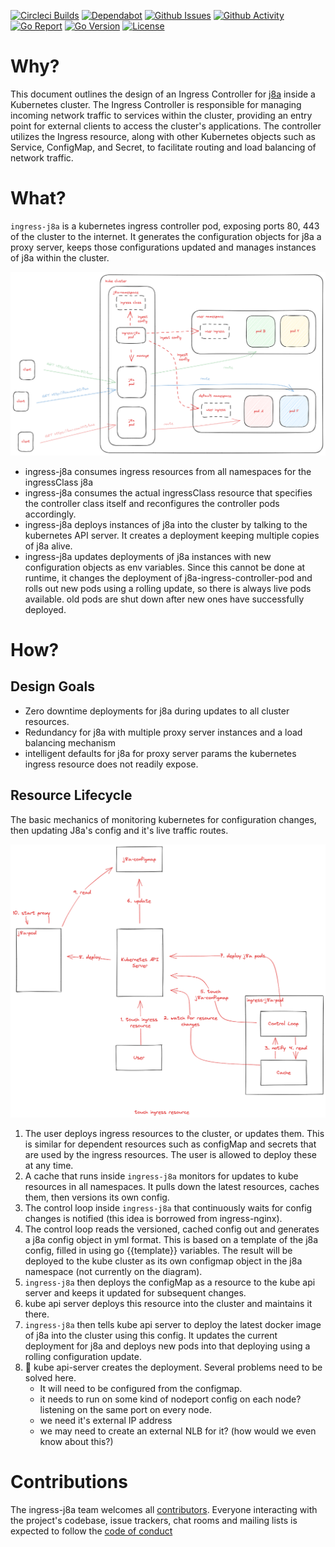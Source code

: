 [![Circleci Builds](https://circleci.com/gh/simonmittag/ingress-j8a.svg?style=shield)](https://circleci.com/gh/simonmittag/ingress-j8a)
[![Dependabot](https://badgen.net/badge/Dependabot/enabled/green?icon=dependabot)](https://github.com/simonmittag/ingress-j8a/pulls?q=is%3Aopen+is%3Apr)
[![Github Issues](https://img.shields.io/github/issues/simonmittag/ingress-j8a)](https://github.com/simonmittag/ingress-j8a/issues)
[![Github Activity](https://img.shields.io/github/commit-activity/m/simonmittag/ingress-j8a)](https://img.shields.io/github/commit-activity/m/simonmittag/ingress-j8a)  
[![Go Report](https://goreportcard.com/badge/github.com/simonmittag/ingress-j8a)](https://goreportcard.com/report/github.com/simonmittag/ingress-j8a)
[![Go Version](https://img.shields.io/github/go-mod/go-version/simonmittag/ingress-j8a)](https://img.shields.io/github/go-mod/go-version/simonmittag/ingress-j8a)
[![License](https://img.shields.io/badge/License-Apache%202.0-blue.svg)](https://opensource.org/licenses/Apache-2.0)

# Why?
This document outlines the design of an Ingress Controller for [j8a](https://github.com/simonmittag/j8a) inside a 
Kubernetes cluster. The Ingress Controller is responsible for managing incoming network traffic to services within the 
cluster, providing an entry point for external clients to access the cluster's applications. The controller utilizes the 
Ingress resource, along with other Kubernetes objects such as Service, ConfigMap, and Secret, to facilitate routing 
and load balancing of network traffic.

# What?
`ingress-j8a` is a kubernetes ingress controller pod, exposing ports 80, 443 of the cluster to the internet. It generates the configuration
objects for j8a a proxy server, keeps those configurations updated and manages instances of j8a within the cluster. 

![](art/ingress-j8a.png)
* ingress-j8a consumes ingress resources from all namespaces for the ingressClass j8a
* ingress-j8a consumes the actual ingressClass resource that specifies the controller class itself and reconfigures the controller pods accordingly.
* ingress-j8a deploys instances of j8a into the cluster by talking to the kubernetes API server. It creates a deployment keeping multiple copies of j8a alive.
* ingress-j8a updates deployments of j8a instances with new configuration objects as env variables. Since this cannot be done at runtime, it changes the deployment of j8a-ingress-controller-pod and rolls out new pods using a rolling update, so there is always live pods available. old pods are shut down after new ones have successfully deployed.

# How?
## Design Goals
* Zero downtime deployments for j8a during updates to all cluster resources.
* Redundancy for j8a with multiple proxy server instances and a load balancing mechanism
* intelligent defaults for j8a for proxy server params the kubernetes ingress resource does not readily expose.

## Resource Lifecycle
The basic mechanics of monitoring kubernetes for configuration changes,
then updating J8a's config and it's live traffic routes.

![](art/ingress-j8a-mechanics.png)
1. The user deploys ingress resources to the cluster, or updates them. This is similar for dependent resources such as configMap and secrets that are used by the ingress resources. The user is allowed to deploy these at any time.
2. A cache that runs inside `ingress-j8a` monitors for updates to kube resources in all namespaces. It pulls down the latest resources, caches them, then versions its own config.
3. The control loop inside `ingress-j8a` that continuously waits for config changes is notified (this idea is borrowed from ingress-nginx).
4. The control loop reads the versioned, cached config out and generates a j8a config object in yml format. This is based on a template of the j8a config, filled in using go {{template}} variables. The result will be deployed to the kube cluster as its own configmap object in the j8a namespace (not currently on the diagram).
5. `ingress-j8a` then deploys the configMap as a resource to the kube api server and keeps it updated for subsequent changes.
6. kube api server deploys this resource into the cluster and maintains it there. 
7. `ingress-j8a` then tells kube api server to deploy the latest docker image of j8a into the cluster using this config. It updates the current deployment for j8a and deploys new pods into that deploying using a rolling configuration update. 
8. 🚧 kube api-server creates the deployment. Several problems need to be solved here. 
   * It will need to be configured from the configmap. 
   * it needs to run on some kind of nodeport config on each node? listening on the same port on every node. 
   * we need it's external IP address
   * we may need to create an external NLB for it? (how would we even know about this?)


# Contributions

The ingress-j8a team welcomes all [contributors](https://github.com/simonmittag/ingress-j8a/blob/master/CONTRIBUTING.md). Everyone
interacting with the project's codebase, issue trackers, chat rooms and mailing lists is expected to follow
the [code of conduct](https://github.com/simonmittag/ingress-j8a/blob/master/CODE_OF_CONDUCT.md)
